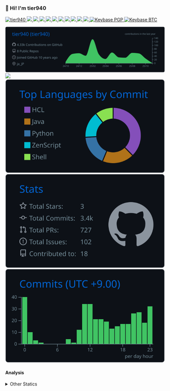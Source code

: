 ### 👋 Hi! I'm tier940

<p align="left"> 
  <a href="https://github.com/tier940/tier940/">
    <img src="https://komarev.com/ghpvc/?username=tier940" alt="tier940" />
  </a>
  <a href="http://twitter.com/tier940">
    <img height="20" src="https://img.shields.io/twitter/follow/tier940?label=Twitter&logo=twitter&style=flat" />
  </a>
  <a href="https://github.com/tier940">
    <img height="20" src="https://img.shields.io/github/followers/tier940?label=follow&logo=github&style=flat" />
  </a>
  <a href="https://www.reddit.com/user/tier940">
    <img height="20" src="https://img.shields.io/reddit/user-karma/combined/tier940?label=Reddit&logo=reddit&style=flat" />
  </a>
  <a href="https://stackoverflow.com/users/17317833/tier940">
    <img height="20" src="https://img.shields.io/stackexchange/stackoverflow/r/17317833?label=StackOverflow&logo=stack-overflow&style=flat" />
  </a>
  <a href="https://zenn.dev/tier940">
    <img height="20" src="https://zenn.badge.nikaera.com/s/tier940/likes" />
  </a>
  <a href="https://zenn.dev/tier940">
    <img height="20" src="https://zenn.badge.nikaera.com/s/tier940/followers" />
  </a>
  <a href="https://zenn.dev/tier940">
    <img height="20" src="https://zenn.badge.nikaera.com/s/tier940/articles" />
  </a>
  <a href="http://qiita.com/tier940">
    <img height="20" src="https://qiita-badge.apiapi.app/s/tier940/posts.svg" />
  </a>
  <a href="http://qiita.com/tier940">
    <img height="20" src="https://qiita-badge.apiapi.app/s/tier940/contributions.svg" />
  </a>
  <a href="https://github.com/tier940/tier940/">
    <img height="20" src="https://github.com/tier940/tier940/actions/workflows/main.yml/badge.svg" />
  </a>
  <a href="https://keybase.io/tier940">
    <img alt="Keybase PGP" src="https://img.shields.io/keybase/pgp/tier940">
  </a>
  <a href="https://keybase.io/tier940">
    <img alt="Keybase BTC" src="https://img.shields.io/keybase/btc/tier940">
  </a>
</p>

[![](https://raw.githubusercontent.com/tier940/tier940/main/profile-summary-card-output/github_dark/0-profile-details.svg)](https://github.com/vn7n24fzkq/github-profile-summary-cards)
[![](https://raw.githubusercontent.com/tier940/tier940/main/profile-summary-card-output/github_dark/1-repos-per-language.svg)](https://github.com/vn7n24fzkq/github-profile-summary-cards) [![](https://raw.githubusercontent.com/tier940/tier940/main/profile-summary-card-output/github_dark/2-most-commit-language.svg)](https://github.com/vn7n24fzkq/github-profile-summary-cards)
[![](https://raw.githubusercontent.com/tier940/tier940/main/profile-summary-card-output/github_dark/3-stats.svg)](https://github.com/vn7n24fzkq/github-profile-summary-cards) [![](https://raw.githubusercontent.com/tier940/tier940/main/profile-summary-card-output/github_dark/4-productive-time.svg)](https://github.com/vn7n24fzkq/github-profile-summary-cards)


#### Analysis
<!-- <img height="150" src="https://github.com/tier940/tier940/blob/master/images/stat.svg" alt="Alternative Text"/> -->

<details>
  <summary>Other Statics</summary>
  <!--START_SECTION:waka-->
![Code Time](http://img.shields.io/badge/Code%20Time-6%2C294%20hrs%2054%20mins-blue)

**🐱 My GitHub Data** 

> 📦 86.8 kB Used in GitHub's Storage 
 > 
> 💼 Opted to Hire
 > 
> 📜 14 Public Repositories 
 > 
> 🔑 8 Private Repositories 
 > 
**I'm an Early 🐤** 

```text
🌞 Morning                2745 commits        ████░░░░░░░░░░░░░░░░░░░░░   16.90 % 
🌆 Daytime                5850 commits        █████████░░░░░░░░░░░░░░░░   36.02 % 
🌃 Evening                5922 commits        █████████░░░░░░░░░░░░░░░░   36.47 % 
🌙 Night                  1723 commits        ███░░░░░░░░░░░░░░░░░░░░░░   10.61 % 
```
📅 **I'm Most Productive on Saturday** 

```text
Monday                   1781 commits        ███░░░░░░░░░░░░░░░░░░░░░░   10.97 % 
Tuesday                  2490 commits        ████░░░░░░░░░░░░░░░░░░░░░   15.33 % 
Wednesday                1917 commits        ███░░░░░░░░░░░░░░░░░░░░░░   11.80 % 
Thursday                 1635 commits        ███░░░░░░░░░░░░░░░░░░░░░░   10.07 % 
Friday                   2363 commits        ████░░░░░░░░░░░░░░░░░░░░░   14.55 % 
Saturday                 3133 commits        █████░░░░░░░░░░░░░░░░░░░░   19.29 % 
Sunday                   2921 commits        ████░░░░░░░░░░░░░░░░░░░░░   17.99 % 
```


📊 **This Week I Spent My Time On** 

```text
🕑︎ Time Zone: Asia/Tokyo

💬 Programming Languages: 
Other                    29 hrs 16 mins      ███████████████████░░░░░░   77.08 % 
Java                     2 hrs 29 mins       ██░░░░░░░░░░░░░░░░░░░░░░░   06.55 % 
Markdown                 2 hrs 7 mins        █░░░░░░░░░░░░░░░░░░░░░░░░   05.58 % 
JSON                     1 hr 22 mins        █░░░░░░░░░░░░░░░░░░░░░░░░   03.64 % 
ZenScript                45 mins             ░░░░░░░░░░░░░░░░░░░░░░░░░   02.00 % 

🔥 Editors: 
Chrome                   32 hrs 22 mins      █████████████████████░░░░   85.24 % 
VS Code                  2 hrs 53 mins       ██░░░░░░░░░░░░░░░░░░░░░░░   07.61 % 
IntelliJ IDEA            2 hrs 43 mins       ██░░░░░░░░░░░░░░░░░░░░░░░   07.15 % 

💻 Operating System: 
Windows                  37 hrs 21 mins      █████████████████████████   98.33 % 
Linux                    38 mins             ░░░░░░░░░░░░░░░░░░░░░░░░░   01.67 % 
```

**I Mostly Code in Java** 

```text
Java                     11 repos            ██████████░░░░░░░░░░░░░░░   39.29 % 
HCL                      3 repos             ███░░░░░░░░░░░░░░░░░░░░░░   10.71 % 
Python                   2 repos             ██░░░░░░░░░░░░░░░░░░░░░░░   07.14 % 
Shell                    2 repos             ██░░░░░░░░░░░░░░░░░░░░░░░   07.14 % 
JavaScript               1 repo              █░░░░░░░░░░░░░░░░░░░░░░░░   03.57 % 
```



**Timeline**

![Lines of Code chart](https://raw.githubusercontent.com/tier940/tier940/main/assets/bar_graph.png)


 Last Updated on 03/09/2025 01:34:59 UTC
<!--END_SECTION:waka-->
</details>
